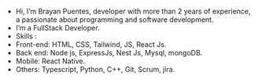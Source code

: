 - Hi, I’m Brayan Puentes, developer with more than 2 years of experience, a passionate about programming and software development.
- I’m a FullStack Developer.
- Skills :
- Front-end: HTML, CSS, Tailwind, JS, React Js.
- Back end: Node js, ExpressJs, Nest Js, Mysql, mongoDB.
- Mobile: React Native.
- Others: Typescript, Python, C++, Git, Scrum, jira. 

<!---
SMITH367/SMITH367 is a ✨ special ✨ repository because its `README.md` (this file) appears on your GitHub profile.
You can click the Preview link to take a look at your changes.
--->
